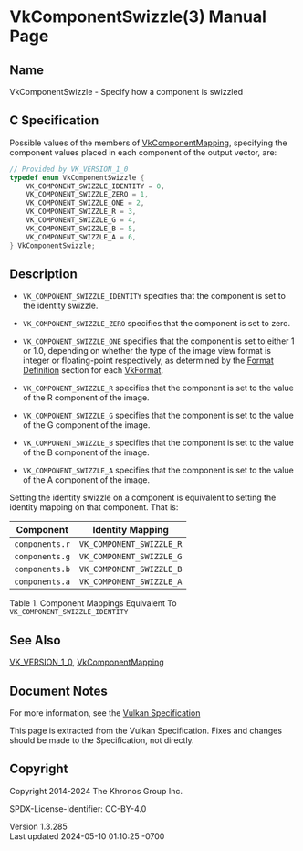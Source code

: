 # VkComponentSwizzle(3) Manual Page

## Name

VkComponentSwizzle - Specify how a component is swizzled



## <a href="#_c_specification" class="anchor"></a>C Specification

Possible values of the members of
[VkComponentMapping](https://registry.khronos.org/vulkan/specs/1.3-extensions/man/html/VkComponentMapping.html), specifying the component
values placed in each component of the output vector, are:

``` c
// Provided by VK_VERSION_1_0
typedef enum VkComponentSwizzle {
    VK_COMPONENT_SWIZZLE_IDENTITY = 0,
    VK_COMPONENT_SWIZZLE_ZERO = 1,
    VK_COMPONENT_SWIZZLE_ONE = 2,
    VK_COMPONENT_SWIZZLE_R = 3,
    VK_COMPONENT_SWIZZLE_G = 4,
    VK_COMPONENT_SWIZZLE_B = 5,
    VK_COMPONENT_SWIZZLE_A = 6,
} VkComponentSwizzle;
```

## <a href="#_description" class="anchor"></a>Description

- `VK_COMPONENT_SWIZZLE_IDENTITY` specifies that the component is set to
  the identity swizzle.

- `VK_COMPONENT_SWIZZLE_ZERO` specifies that the component is set to
  zero.

- `VK_COMPONENT_SWIZZLE_ONE` specifies that the component is set to
  either 1 or 1.0, depending on whether the type of the image view
  format is integer or floating-point respectively, as determined by the
  <a
  href="https://registry.khronos.org/vulkan/specs/1.3-extensions/html/vkspec.html#formats-definition"
  target="_blank" rel="noopener">Format Definition</a> section for each
  [VkFormat](https://registry.khronos.org/vulkan/specs/1.3-extensions/man/html/VkFormat.html).

- `VK_COMPONENT_SWIZZLE_R` specifies that the component is set to the
  value of the R component of the image.

- `VK_COMPONENT_SWIZZLE_G` specifies that the component is set to the
  value of the G component of the image.

- `VK_COMPONENT_SWIZZLE_B` specifies that the component is set to the
  value of the B component of the image.

- `VK_COMPONENT_SWIZZLE_A` specifies that the component is set to the
  value of the A component of the image.

Setting the identity swizzle on a component is equivalent to setting the
identity mapping on that component. That is:

| Component      | Identity Mapping         |
|----------------|--------------------------|
| `components.r` | `VK_COMPONENT_SWIZZLE_R` |
| `components.g` | `VK_COMPONENT_SWIZZLE_G` |
| `components.b` | `VK_COMPONENT_SWIZZLE_B` |
| `components.a` | `VK_COMPONENT_SWIZZLE_A` |

Table 1. Component Mappings Equivalent To
`VK_COMPONENT_SWIZZLE_IDENTITY`

## <a href="#_see_also" class="anchor"></a>See Also

[VK_VERSION_1_0](https://registry.khronos.org/vulkan/specs/1.3-extensions/man/html/VK_VERSION_1_0.html),
[VkComponentMapping](https://registry.khronos.org/vulkan/specs/1.3-extensions/man/html/VkComponentMapping.html)

## <a href="#_document_notes" class="anchor"></a>Document Notes

For more information, see the <a
href="https://registry.khronos.org/vulkan/specs/1.3-extensions/html/vkspec.html#VkComponentSwizzle"
target="_blank" rel="noopener">Vulkan Specification</a>

This page is extracted from the Vulkan Specification. Fixes and changes
should be made to the Specification, not directly.

## <a href="#_copyright" class="anchor"></a>Copyright

Copyright 2014-2024 The Khronos Group Inc.

SPDX-License-Identifier: CC-BY-4.0

Version 1.3.285  
Last updated 2024-05-10 01:10:25 -0700
